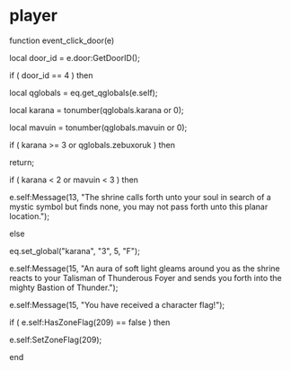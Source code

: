 # player
function event_click_door(e)

local door_id = e.door:GetDoorID();


if ( door_id == 4 ) then




local qglobals = eq.get_qglobals(e.self);


local karana = tonumber(qglobals.karana or 0);


local mavuin = tonumber(qglobals.mavuin or 0);



if ( karana >= 3 or qglobals.zebuxoruk ) then



return;






if ( karana < 2 or mavuin < 3 ) then



e.self:Message(13, "The shrine calls forth unto your soul in search of a mystic symbol but finds none, you may not pass forth unto this planar location.");


else



eq.set_global("karana", "3", 5, "F");



e.self:Message(15, "An aura of soft light gleams around you as the shrine reacts to your Talisman of Thunderous Foyer and sends you forth into the mighty Bastion of Thunder.");



e.self:Message(15, "You have received a character flag!");







if ( e.self:HasZoneFlag(209) == false ) then




e.self:SetZoneFlag(209);




end
